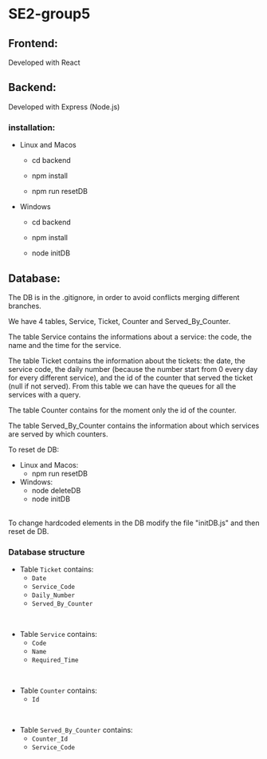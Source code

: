 # SE2-group5

## Frontend: 
Developed with React

## Backend:
Developed with Express (Node.js)

### installation:

- Linux and Macos

  - cd backend

  - npm install

  - npm run resetDB
  
- Windows

  - cd backend

  - npm install
  
  - node initDB


## Database:

The DB is in the .gitignore, in order to avoid conflicts merging different branches.


We have 4 tables, Service, Ticket, Counter and Served_By_Counter.

The table Service contains the informations about a service: the code, the name and the time for the service.

The table Ticket contains the information about the tickets: the date, the service code, the daily number (because the number start from 0 every day for every different service), and the id of the counter that served the ticket (null if not served). From this table we can have the queues for all the services with a query.

The table Counter contains for the moment only the id of the counter.

The table Served_By_Counter contains the information about which services are served by which counters.

To reset de DB:
- Linux and Macos:
  - npm run resetDB
- Windows:
  - node deleteDB
  - node initDB
<br/>
To change hardcoded elements in the DB modify the file "initDB.js" and then reset de DB.

### Database structure

- Table `Ticket` contains:
  - `Date`
  - `Service_Code`
  - `Daily_Number`
  - `Served_By_Counter`

<br/>

- Table `Service` contains:
  - `Code`
  - `Name`
  - `Required_Time`
  
<br/>

- Table `Counter` contains:
  - `Id`

<br/>

- Table `Served_By_Counter` contains:
  - `Counter_Id`
  - `Service_Code`


